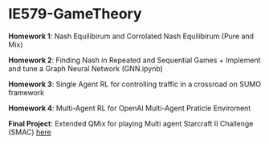 # IE579-GameTheory

**Homework 1**: Nash Equilibirum and Corrolated Nash Equilibirum (Pure and Mix)

**Homework 2**: Finding Nash in Repeated and Sequential Games + Implement and tune a Graph Neural Network (GNN.ipynb)

**Homework 3**: Single Agent RL for controlling traffic in a crossroad on SUMO framework

**Homework 4**: Multi-Agent RL for OpenAI Multi-Agent Praticle Enviroment

**Final Project**: Extended QMix for playing Multi agent Starcraft II Challenge (SMAC) [here](https://github.com/mahi97/XQMIX)
